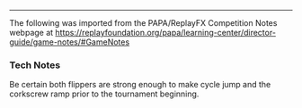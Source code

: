 ***
The following was imported from the PAPA/ReplayFX Competition Notes webpage at https://replayfoundation.org/papa/learning-center/director-guide/game-notes/#GameNotes
### Tech Notes
            
Be certain both flippers are strong enough to make cycle jump and the corkscrew ramp prior to the tournament beginning.

